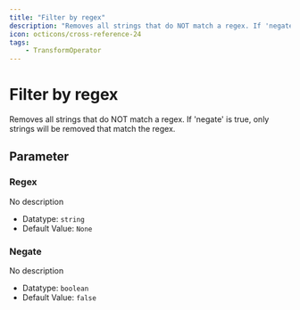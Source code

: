 ```yaml
---
title: "Filter by regex"
description: "Removes all strings that do NOT match a regex. If 'negate' is true, only strings will be removed that match the regex."
icon: octicons/cross-reference-24
tags: 
    - TransformOperator
---
```

# Filter by regex
<!-- This file was generated - DO NOT CHANGE IT MANUALLY -->



Removes all strings that do NOT match a regex. If 'negate' is true, only strings will be removed that match the regex.

## Parameter

### Regex

No description

- Datatype: `string`
- Default Value: `None`



### Negate

No description

- Datatype: `boolean`
- Default Value: `false`



